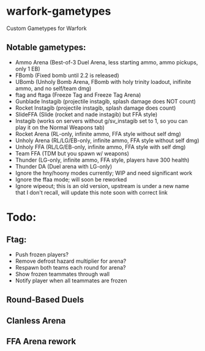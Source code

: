 # warfork-gametypes
Custom Gametypes for Warfork

## Notable gametypes:
- Ammo Arena (Best-of-3 Duel Arena, less starting ammo, ammo pickups, only 1 EB)
- FBomb (Fixed bomb until 2.2 is released)
- UBomb (Unholy Bomb Arena, FBomb with holy trinity loadout, inifinite ammo, and no self/team dmg)
- ftag and ftaga (Freeze Tag and Freeze Tag Arena)
- Gunblade Instagib (projectile instagib, splash damage does NOT count)
- Rocket Instagib (projectile instagib, splash damage does count)
- SlideFFA (Slide (rocket and nade instagib) but FFA style)
- Instagib (works on servers without g/sv_instagib set to 1, so you can play it on the Normal Weapons tab)
- Rocket Arena (RL-only, infinite ammo, FFA style without self dmg)
- Unholy Arena (RL/LG/EB-only, infinite ammo, FFA style without self dmg)
- Unholy FFA (RL/LG/EB-only, infinite ammo, FFA style with self dmg)
- Team FFA (TDM  but you spawn w/ weapons)
- Thunder (LG-only, infinite ammo, FFA style, players have 300 health)
- Thunder DA (Duel arena with LG-only)
- Ignore the hny/hoony modes currently; WIP and need significant work
- Ignore the ffaa mode; will soon be reworked
- Ignore wipeout; this is an old version, upstream is under a new name that I don't recall, will update this note soon with correct link

# Todo:

## Ftag:
- Push frozen players?
- Remove defrost hazard multiplier for arena?
- Respawn both teams each round for arena?
- Show frozen teammates through wall
- Notify player when all teammates are frozen

## Round-Based Duels

## Clanless Arena

## FFA Arena rework
